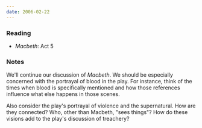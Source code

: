 ```yaml
---
date: 2006-02-22
---
```


### Reading

* <cite>Macbeth</cite>: Act 5

### Notes

We'll continue our discussion of <cite>Macbeth</cite>. We should be especially concerned with the portrayal of blood in the play. For instance, think of the times when blood is specifically mentioned and how those references influence what else happens in those scenes.

Also consider the play's portrayal of violence and the supernatural. How are they connected? Who, other than Macbeth, "sees things"? How do these visions add to the play's discussion of treachery?
